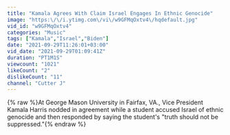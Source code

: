 ```yaml
---
title: "Kamala Agrees With Claim Israel Engages In Ethnic Genocide"
image: "https:\/\/i.ytimg.com\/vi\/w9GFMqOxtv4\/hqdefault.jpg"
vid_id: "w9GFMqOxtv4"
categories: "Music"
tags: ["Kamala","Israel","Biden"]
date: "2021-09-29T11:26:01+03:00"
vid_date: "2021-09-29T01:09:41Z"
duration: "PT1M1S"
viewcount: "1021"
likeCount: "2"
dislikeCount: "11"
channel: "Cutter J"
---
```

{% raw %}At George Mason University in Fairfax, VA., Vice President Kamala Harris nodded in agreement while a student accused Israel of ethnic genocide and then responded by saying the student's &quot;truth should not be suppressed.&quot;{% endraw %}
